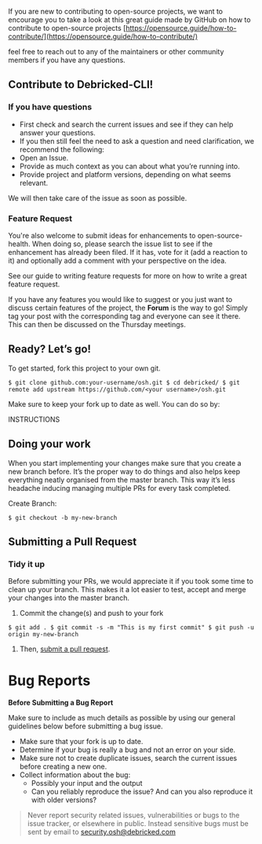 If you are new to contributing to open-source projects, we want to encourage you to take a look at this great guide made by GitHub on how to contribute to open-source projects [https://opensource.guide/how-to-contribute/](https://opensource.guide/how-to-contribute/)

feel free to reach out to any of the maintainers or other community members if you have any questions.

## Contribute to Debricked-CLI!

### If you have questions

- First check and search the current issues and see if they can help answer your questions.
- If you then still feel the need to ask a question and need clarification, we recommend the following:
-  Open an Issue.
-  Provide as much context as you can about what you’re running into.
-  Provide project and platform versions, depending on what seems relevant.

We will then take care of the issue as soon as possible.

### Feature Request

You're also welcome to submit ideas for enhancements to open-source-health. When doing so, please search the issue list to see if the enhancement has already been filed. If it has, vote for 
it (add a reaction to it) and optionally add a comment with your perspective on the idea.

See our guide to writing feature requests for more on how to write a great feature request.

If you have any features you would like to suggest or you just want to discuss certain features of the project, the **Forum** is the way to go! Simply tag your post with the corresponding tag and everyone can see it there. This can then be discussed on the Thursday meetings.

## Ready? Let’s go!

To get started, fork this project to your own git.

`$ git clone github.com:your-username/osh.git
$ cd debricked/
$ git remote add upstream https://github.com/<your username>/osh.git`

 Make sure to keep your fork up to date as well. You can do so by: 

INSTRUCTIONS

## Doing your work

When you start implementing your changes make sure that you create a new branch before. It’s the proper way to do things and also helps keep everything neatly organised from the master branch. This way it’s less headache inducing managing multiple PRs for every task completed.

Create Branch:

`$ git checkout -b my-new-branch`

## Submitting a Pull Request

### Tidy it up

Before submitting your PRs, we would appreciate it if you took some time to clean up your branch. This makes it a lot easier to test, accept and merge your changes into the master branch.

1. Commit the change(s) and push to your fork

`$ git add .
$ git commit -s -m "This is my first commit"
$ git push -u origin my-new-branch`

1. Then, [submit a pull request](https://github.com/chaoss/augur/compare).

# Bug Reports

**Before Submitting a Bug Report**

Make sure to include as much details as possible by using our general guidelines below before submitting a bug issue. 

- Make sure that your fork is up to date.
- Determine if your bug is really a bug and not an error on your side.
- Make sure not to create duplicate issues, search the current issues before creating a new one.
- Collect information about the bug:
    - Possibly your input and the output
    - Can you reliably reproduce the issue? And can you also reproduce it with older versions?

> Never report security related issues, vulnerabilities or bugs to the issue tracker, or elsewhere in public. Instead sensitive bugs must be sent by email to <security.osh@debricked.com>
>
